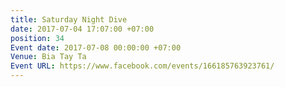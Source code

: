 ```yaml
---
title: Saturday Night Dive
date: 2017-07-04 17:07:00 +07:00
position: 34
Event date: 2017-07-08 00:00:00 +07:00
Venue: Bia Tay Ta
Event URL: https://www.facebook.com/events/166185763923761/
---
```


